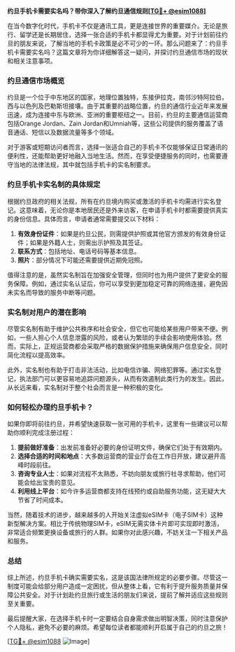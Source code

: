 **约旦手机卡需要实名吗？带你深入了解约旦通信规则[[TG💪+ @esim1088](https://t.me/s/esim1088)]**

在当今数字化时代，手机卡不仅是通讯工具，更是连接世界的重要媒介。无论是旅行、留学还是长期居住，选择一张合适的手机卡都显得尤为重要。对于计划前往约旦的朋友来说，了解当地的手机卡政策是必不可少的一环。那么问题来了：约旦手机卡需要实名吗？这篇文章将为你详细解答这一疑问，并探讨约旦通信市场的现状和相关注意事项。

### 约旦通信市场概览

约旦是一个位于中东地区的国家，地理位置独特，东接伊拉克，南邻沙特阿拉伯，西与以色列及巴勒斯坦接壤。由于其重要的战略位置，约旦的通信行业近年来发展迅速，成为连接中东与欧洲、亚洲的重要枢纽之一。目前，约旦的主要通信运营商包括Orange Jordan、Zain Jordan和Umniah等，这些公司提供的服务覆盖了语音通话、短信以及数据流量等多个领域。

对于游客或短期访问者而言，选择一张适合自己的手机卡不仅能够保证日常通讯的便利性，还能帮助更好地融入当地生活。然而，在享受便捷服务的同时，也需要遵守当地的法律法规，其中就包括手机卡的实名制要求。

### 约旦手机卡实名制的具体规定

根据约旦政府的相关法规，所有在约旦境内购买或激活的手机卡均需进行实名登记。这意味着，无论你是本地居民还是外来访客，在申请手机卡时都需要提供真实的身份信息。具体而言，申请者通常需要提交以下材料：

1. **有效身份证件**：如果是约旦公民，则需提供护照或其他官方颁发的有效身份证件；如果是外籍人士，则需出示护照及其签证。
2. **联系方式**：包括地址、电话号码等基本信息。
3. **照片**：部分情况下可能还需要提供近期免冠照。

值得注意的是，虽然实名制旨在加强安全管理，但同时也为用户提供了更安全的服务保障。例如，通过实名认证后，你可以享受到更加稳定可靠的网络连接，避免因未实名而导致的服务中断等问题。

### 实名制对用户的潜在影响

尽管实名制有助于维护公共秩序和社会安全，但它也可能给某些用户带来不便。例如，一些人担心个人信息泄露的风险，或者认为繁琐的手续会影响使用体验。然而，实际上，正规运营商都会采取严格的数据保护措施来确保用户信息安全，同时简化流程以提高效率。

此外，实名制也有助于打击非法活动，比如电信诈骗、网络犯罪等。通过实名登记，执法部门可以更容易地追踪问题源头，从而有效遏制此类行为的发生。因此，从长远来看，实名制对于整个社会而言是一种积极的变化。

### 如何轻松办理约旦手机卡？

如果你即将前往约旦，并希望快速获取一张可用的手机卡，这里有一些建议可以帮助你顺利完成注册过程：

1. **提前做好准备**：出发前准备好必要的身份证明文件，确保它们处于有效期内。
2. **选择合适的时间和地点**：大多数运营商的营业厅会在工作日开放，建议避开高峰时段前往。
3. **咨询专业人士**：如果对流程不太熟悉，不妨向朋友或旅行社寻求帮助，他们可能会给出宝贵的意见。
4. **利用线上平台**：如今许多运营商都支持在线预约或自助服务功能，这无疑大大节省了时间成本。

当然，随着技术的进步，越来越多的人开始关注虚拟eSIM卡（电子SIM卡）这种新型解决方案。相比于传统物理SIM卡，eSIM无需实体卡片即可实现即时激活，非常适合频繁更换设备或旅行的人群。如果你对此感兴趣，不妨关注一下相关产品和服务。

### 总结

综上所述，约旦手机卡确实需要实名，这是该国法律所规定的必要步骤。尽管这一制度可能会给部分用户造成一定困扰，但从整体上看，它有利于提升服务质量并保障公共安全。对于计划赴约旦旅行或生活的朋友们来说，提前了解并适应这些规则至关重要。

最后提醒大家，在选择手机卡时一定要结合自身需求做出明智决策，同时注意保护个人隐私，避免不必要的麻烦。希望每位读者都能顺利开启属于自己的约旦之旅！

[[TG💪+ @esim1088](https://t.me/s/esim1088) ![Image](https://i.postimg.cc/4NQfJmqS/Snipaste-2025-05-13-00-14-12.png)]